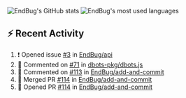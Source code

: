 ![EndBug's GitHub stats](https://github-readme-stats.vercel.app/api?username=endbug&show_icons=true)
![EndBug's most used languages](https://github-readme-stats.vercel.app/api/top-langs/?username=endbug&layout=compact)

## ⚡ Recent Activity

<!--START_SECTION:activity-->
1. ❗️ Opened issue [#3](https://github.com//EndBug/api/issues/3) in [EndBug/api](https://github.com//EndBug/api)
2. 💬 Commented on [#71](https://github.com//dbots-pkg/dbots.js/issues/71) in [dbots-pkg/dbots.js](https://github.com//dbots-pkg/dbots.js)
3. 💬 Commented on [#113](https://github.com//EndBug/add-and-commit/issues/113) in [EndBug/add-and-commit](https://github.com//EndBug/add-and-commit)
4. 🎉 Merged PR [#114](https://github.com//EndBug/add-and-commit/pull/114) in [EndBug/add-and-commit](https://github.com//EndBug/add-and-commit)
5. 💪 Opened PR [#114](https://github.com//EndBug/add-and-commit/pull/114) in [EndBug/add-and-commit](https://github.com//EndBug/add-and-commit)
<!--END_SECTION:activity-->
